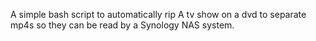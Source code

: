 A simple  bash script to automatically rip A tv show on a dvd to separate mp4s so they can be read by a Synology NAS system.
